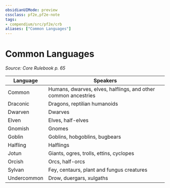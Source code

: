 ```yaml
---
obsidianUIMode: preview
cssclass: pf2e,pf2e-note
tags:
- compendium/src/pf2e/crb
aliases: ["Common Languages"]
---
```

# Common Languages  
*Source: Core Rulebook p. 65*  

| Language | Speakers |
|----------|----------|
| Common | Humans, dwarves, elves, halflings, and other common ancestries |
| Draconic | Dragons, reptilian humanoids |
| Dwarven | Dwarves |
| Elven | Elves, half-elves |
| Gnomish | Gnomes |
| Goblin | Goblins, hobgoblins, bugbears |
| Halfling | Halflings |
| Jotun | Giants, ogres, trolls, ettins, cyclopes |
| Orcish | Orcs, half-orcs |
| Sylvan | Fey, centaurs, plant and fungus creatures |
| Undercommon | Drow, duergars, xulgaths |